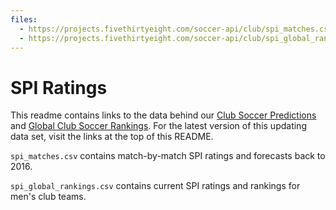 ```yaml
---
files:
  - https://projects.fivethirtyeight.com/soccer-api/club/spi_matches.csv
  - https://projects.fivethirtyeight.com/soccer-api/club/spi_global_rankings.csv
---
```

# SPI Ratings

This readme contains links to the data behind our [Club Soccer Predictions](https://projects.fivethirtyeight.com/soccer-predictions/) and [Global Club Soccer Rankings](https://projects.fivethirtyeight.com/global-club-soccer-rankings/). For the latest version of this updating data set, visit the links at the top of this README.

`spi_matches.csv` contains match-by-match SPI ratings and forecasts back to 2016.

`spi_global_rankings.csv` contains current SPI ratings and rankings for men's club teams.
